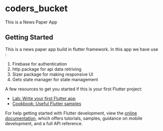 # coders_bucket

This is a News Paper App

## Getting Started

This is a news paper app build in flutter framework. In this app we have use :
1) Firebase for authentication
2) http package for api data retriving
3) Sizer package for making responsive UI
4) Getx state manager for state management

A few resources to get you started if this is your first Flutter project:

- [Lab: Write your first Flutter app](https://docs.flutter.dev/get-started/codelab)
- [Cookbook: Useful Flutter samples](https://docs.flutter.dev/cookbook)

For help getting started with Flutter development, view the
[online documentation](https://docs.flutter.dev/), which offers tutorials,
samples, guidance on mobile development, and a full API reference.
